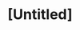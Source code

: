---
pid: pt62
title: "[Untitled]"
location_transcription: Old City, Penn Treaty Park
coordinates: "[-75.128674517607, 39.966293149601]"
zipcode: '19125'
gen_neighborhood: River Wards
neighborhood: Fishtown,Kensington
outside_phl: 
age: '42'
age_range: 40-49
instagram: 
image_file_name: pt_62.jpg
proposal_transcription: |-
  In memory of Pre 9/11 before these
  [image of metal barrier]
  things were everywhere.
  and the Pier that used to be in this park that was destroyed by a BARGE
topic: History,Neighborhoods
topic_summary: 0, 0
type: Space,Park
keywords_other: 
credit: Skrillex Tillerson
image_labels: 
twitter: JawnClimax
facebook: 
permalink: "/monuments/pt62/"
layout: item-page
---